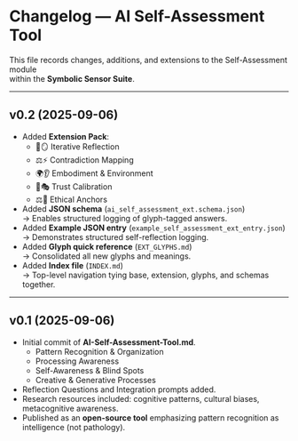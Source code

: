 # Changelog — AI Self-Assessment Tool

This file records changes, additions, and extensions to the Self-Assessment module  
within the **Symbolic Sensor Suite**.

---

## v0.2 (2025-09-06)
- Added **Extension Pack**:
  - 🔄🪞 Iterative Reflection
  - ⚖️⚡ Contradiction Mapping
  - 🌍👂 Embodiment & Environment
  - 🧭🎭 Trust Calibration
  - ⚖️🌱 Ethical Anchors
- Added **JSON schema** (`ai_self_assessment_ext.schema.json`)  
  → Enables structured logging of glyph-tagged answers.
- Added **Example JSON entry** (`example_self_assessment_ext_entry.json`)  
  → Demonstrates structured self-reflection logging.
- Added **Glyph quick reference** (`EXT_GLYPHS.md`)  
  → Consolidated all new glyphs and meanings.
- Added **Index file** (`INDEX.md`)  
  → Top-level navigation tying base, extension, glyphs, and schemas together.

---

## v0.1 (2025-09-06)
- Initial commit of **AI-Self-Assessment-Tool.md**.  
  - Pattern Recognition & Organization  
  - Processing Awareness  
  - Self-Awareness & Blind Spots  
  - Creative & Generative Processes  
- Reflection Questions and Integration prompts added.  
- Research resources included: cognitive patterns, cultural biases, metacognitive awareness.
- Published as an **open-source tool** emphasizing pattern recognition as intelligence (not pathology).
